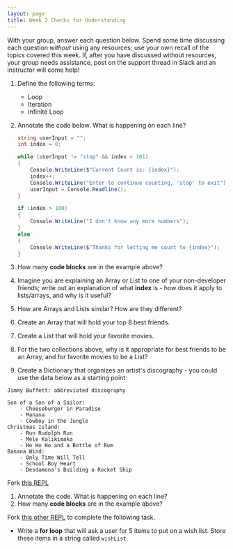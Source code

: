 ```yaml
---
layout: page
title: Week 2 Checks for Understanding
---
```


With your group, answer each question below.  Spend some time discussing each question _without_ using any resources; use your own recall of the topics covered this week.  If, after you have discussed without resources, your group needs assistance, post on the support thread in Slack and an instructor will come help!

1. Define the following terms:
    * Loop
    * Iteration
    * Infinite Loop
1. Annotate the code below.  What is happening on each line?
    ```c#
    string userInput = "";
    int index = 0;

    while (userInput != "stop" && index < 101)
    {
        Console.WriteLine($"Current Count is: {index}");
        index++;
        Console.WriteLine("Enter to continue counting, 'stop' to exit");
        userInput = Console.Readline();
    }

    if (index > 100)
    {
        Console.WriteLine("I don't know any more numbers");
    }
    else
    {
        Console.WriteLine($"Thanks for letting me count to {index}");
    }
    ```
1. How many **code blocks** are in the example above?

1. Imagine you are explaining an Array or List to one of your non-developer friends; write out an explanation of what **index** is - how does it apply to lists/arrays, and why is it useful?

1. How are Arrays and Lists similar?  How are they different?

1. Create an Array that will hold your top 8 best friends.

1. Create a List that will hold your favorite movies.

1. For the two collections above, why is it appropriate for best friends to be an Array, and for favorite movies to be a List?

1. Create a Dictionary that organizes an artist's discography - you could use the data below as a starting point:

```
Jimmy Buffett: abbreviated discography

Son of a Son of a Sailor:
    - Cheeseburger in Paradise
    - Manana
    - Cowboy in the Jungle
Christmas Island:
    - Run Rudolph Run
    - Mele Kalikimaka
    - Ho Ho Ho and a Bottle of Rum
Banana Wind:
    - Only Time Will Tell
    - School Boy Heart
    - Desdamona's Building a Rocket Ship
```

Fork [this REPL](https://replit.com/@launch-team/M1W2-CFUReview1) 
1. Annotate the code. What is happening on each line?
1. How many **code blocks** are in the example above?

Fork [this other REPL](https://replit.com/@launch-team/M1W2-CFUReview2) to complete the following task.
* Write a **for loop** that will ask a user for 5 items to put on a wish list.  Store these items in a string called `wishList`.
